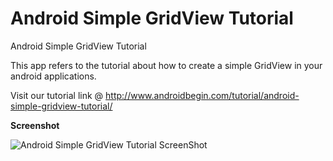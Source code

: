 Android Simple GridView Tutorial
============================================

Android Simple GridView Tutorial

This app refers to the tutorial about how to create a simple GridView in your android applications. 

Visit our tutorial link @ http://www.androidbegin.com/tutorial/android-simple-gridview-tutorial/

**Screenshot**

![Android Simple GridView Tutorial ScreenShot](http://www.androidbegin.com/wp-content/uploads/2012/09/GridView-Tutorial-ScreenShot.png)
